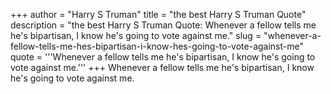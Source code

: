 +++
author = "Harry S Truman"
title = "the best Harry S Truman Quote"
description = "the best Harry S Truman Quote: Whenever a fellow tells me he's bipartisan, I know he's going to vote against me."
slug = "whenever-a-fellow-tells-me-hes-bipartisan-i-know-hes-going-to-vote-against-me"
quote = '''Whenever a fellow tells me he's bipartisan, I know he's going to vote against me.'''
+++
Whenever a fellow tells me he's bipartisan, I know he's going to vote against me.
